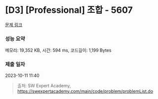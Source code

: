 # [D3] [Professional] 조합 - 5607 

[문제 링크](https://swexpertacademy.com/main/code/problem/problemDetail.do?contestProbId=AWXGKdbqczEDFAUo) 

### 성능 요약

메모리: 19,352 KB, 시간: 594 ms, 코드길이: 1,199 Bytes

### 제출 일자

2023-10-11 11:40



> 출처: SW Expert Academy, https://swexpertacademy.com/main/code/problem/problemList.do